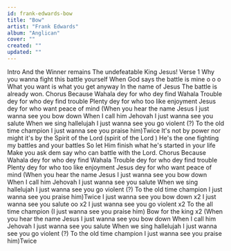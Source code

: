 ```yaml
---
id: frank-edwards-bow
title: "Bow"
artist: "Frank Edwards"
album: "Anglican"
cover: ""
created: ""
updated: ""
---
```


Intro
And the Winner remains The  undefeatable King Jesus!
Verse 1
Why you wanna fight this battle yourself
When God says the battle is mine o o o
What you want is what you get anyway
In the name of Jesus
The battle is already won.
        Chorus
Because Wahala dey
 for who dey find Wahala
Trouble dey
 for who dey find trouble
Plenty dey
 for who too like enjoyment
Jesus dey
 for who want peace of mind
(When you hear the name Jesus
I just wanna see you bow down
When I call him Jehovah
I just wanna see you salute
When we sing hallelujah
I just wanna see you go violent (?)
To the old time champion
I just wanna see you praise him)Twice
It's not by power nor might it's by the Spirit of the Lord (spirit of the Lord )
He's the one fighting my battles and your battles
So let Him finish what he's started in your life
Make you ask dem say who can battle with the Lord.
       Chorus
Because Wahala dey
 for who dey find Wahala
Trouble dey
 for who dey find trouble
Plenty dey
 for who too like enjoyment
Jesus dey
 for who want peace of mind
(When you hear the name Jesus
I just wanna see you bow down
When I call him Jehovah
I just wanna see you salute
When we sing hallelujah
I just wanna see you go violent (?)
To the old time champion
I just wanna see you praise him)Twice
I just wanna see you bow down x2
I just wanna see you salute oo x2
I just wanna see you go violent x2
To the all time champion (I just wanna see you praise him)
Bow for the king x2
(When you hear the name Jesus
I just wanna see you bow down
When I call him Jehovah
I just wanna see you salute
When we sing hallelujah
I just wanna see you go violent (?)
To the old time champion
I just wanna see you praise him)Twice